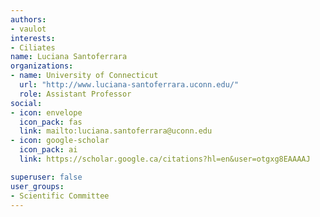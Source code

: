 ```yaml
---
authors:
- vaulot
interests:
- Ciliates
name: Luciana Santoferrara
organizations:
- name: University of Connecticut
  url: "http://www.luciana-santoferrara.uconn.edu/"
  role: Assistant Professor
social:
- icon: envelope
  icon_pack: fas
  link: mailto:luciana.santoferrara@uconn.edu
- icon: google-scholar
  icon_pack: ai
  link: https://scholar.google.ca/citations?hl=en&user=otgxg8EAAAAJ

superuser: false
user_groups:
- Scientific Committee
---
```

